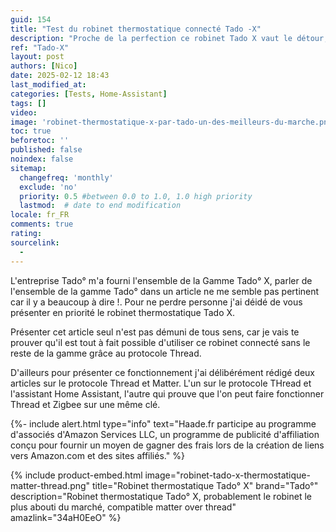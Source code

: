 ```yaml
---
guid: 154
title: "Test du robinet thermostatique connecté Tado -X"
description: "Proche de la perfection ce robinet Tado X vaut le détour, dans cet article je vais juste te présenter le robinet thermostatique Tado X compatible Thread"
ref: "Tado-X"
layout: post
authors: [Nico]
date: 2025-02-12 18:43
last_modified_at: 
categories: [Tests, Home-Assistant]
tags: []
video: 
image: 'robinet-thermostatique-x-par-tado-un-des-meilleurs-du-marche.png'
toc: true
beforetoc: ''
published: false
noindex: false
sitemap:
  changefreq: 'monthly'
  exclude: 'no'
  priority: 0.5 #between 0.0 to 1.0, 1.0 high priority
  lastmod:  # date to end modification
locale: fr_FR
comments: true
rating:  
sourcelink:
  - 
---
```

L'entreprise Tado° m'a fourni l'ensemble de la Gamme Tado° X, parler de l'ensemble de la gamme Tado° dans un article ne me semble pas pertinent car il y a beaucoup à dire !. Pour ne perdre personne j'ai déidé de vous présenter en priorité le robinet thermostatique Tado X.

Présenter cet article seul n'est pas démuni de tous sens, car je vais te prouver qu'il est tout à fait possible d'utiliser ce robinet connecté sans le reste de la gamme grâce au protocole Thread.

D'ailleurs pour présenter ce fonctionnement j'ai délibérément rédigé deux articles sur le protocole Thread et Matter. L'un sur le protocole THread et l'assistant Home Assistant, l'autre qui prouve que l'on peut faire fonctionner Thread et Zigbee sur une même clé.

{%- include alert.html type="info" text="Haade.fr participe au programme d'associés d'Amazon Services LLC, un programme de publicité d'affiliation conçu pour fournir un moyen de gagner des frais lors de la création de liens vers Amazon.com et des sites affiliés." %}

{% include product-embed.html image="robinet-tado-x-thermostatique-matter-thread.png" title="Robinet thermostatique Tado° X" brand="Tado°" description="Robinet thermostatique Tado° X, probablement le robinet le plus abouti du marché, compatible matter over thread" amazlink="34aH0EeO" %}

